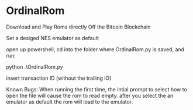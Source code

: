 # OrdinalRom
Download and Play Roms directly Off the Bitcoin Blockchain


Set a desiged NES emulator as default

open up powershell, cd into the folder where OrdinalRom.py is saved, and run: 
  
  python .\OrdinalRom.py
  
  insert transaction ID (without the trailing iO)

  
Known Bugs:
  When running the first time, the intial prompt to select how to open the file will cause the rom to read empty. after you select the an emulator as default the rom will load to the emulator.
  
